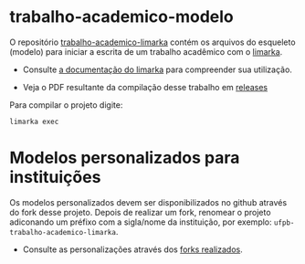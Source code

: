 # trabalho-academico-modelo

O repositório [trabalho-academico-limarka](https://github.com/abntex/trabalho-academico-limarka) contém os arquivos do esqueleto (modelo) para iniciar a escrita de um trabalho acadêmico com o [limarka](https://github.com/abntex/limarka).

- Consulte [a documentação do limarka](https://github.com/abntex/limarka/wiki) para compreender sua utilização.

- Veja o PDF resultante da compilação desse trabalho em [releases](https://github.com/abntex/trabalho-academico-limarka/releases/latest)

Para compilar o projeto digite:

    limarka exec

# Modelos personalizados para instituições

Os modelos personalizados devem ser disponibilizados no github através do fork desse projeto. Depois de realizar um fork, renomear o projeto adiconando um préfixo com a sigla/nome da instituição, por exemplo: `ufpb-trabalho-academico-limarka`.

- Consulte as personalizações através dos [forks realizados](https://github.com/abntex/trabalho-academico-limarka/network/members).
